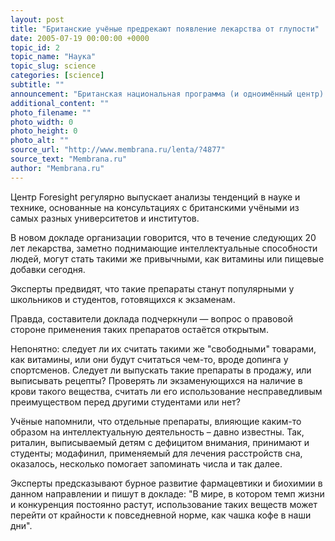 ```yaml
---
layout: post
title: "Британские учёные предрекают появление лекарства от глупости"
date: 2005-07-19 00:00:00 +0000
topic_id: 2
topic_name: "Наука"
topic_slug: science
categories: [science]
subtitle: ""
announcement: "Британская национальная программа (и одноимённый центр) \"Предвидение\" (Foresight) выпустила очередной прогноз учёных о развитии общества. На этот раз он касался необычных лекарственных препаратов."
additional_content: ""
photo_filename: ""
photo_width: 0
photo_height: 0
photo_alt: ""
source_url: "http://www.membrana.ru/lenta/?4877"
source_text: "Membrana.ru"
author: "Membrana.ru"
---
```

Центр Foresight регулярно выпускает анализы тенденций в науке и технике, основанные на консультациях с британскими учёными из самых разных университетов и институтов.

В новом докладе организации говорится, что в течение следующих 20 лет лекарства, заметно поднимающие интеллектуальные способности людей, могут стать такими же привычными, как витамины или пищевые добавки сегодня.

Эксперты предвидят, что такие препараты станут популярными у школьников и студентов, готовящихся к экзаменам.

Правда, составители доклада подчеркнули — вопрос о правовой стороне применения таких препаратов остаётся открытым.

Непонятно: следует ли их считать такими же "свободными" товарами, как витамины, или они будут считаться чем-то, вроде допинга у спортсменов. Следует ли выпускать такие препараты в продажу, или выписывать рецепты? Проверять ли экзаменующихся на наличие в крови такого вещества, считать ли его использование несправедливым преимуществом перед другими студентами или нет?

Учёные напомнили, что отдельные препараты, влияющие каким-то образом на интеллектуальную деятельность – давно известны. Так, риталин, выписываемый детям с дефицитом внимания, принимают и студенты; модафинил, применяемый для лечения расстройств сна, оказалось, несколько помогает запоминать числа и так далее.

Эксперты предсказывают бурное развитие фармацевтики и биохимии в данном направлении и пишут в докладе: "В мире, в котором темп жизни и конкуренция постоянно растут, использование таких веществ может перейти от крайности к повседневной норме, как чашка кофе в наши дни".
